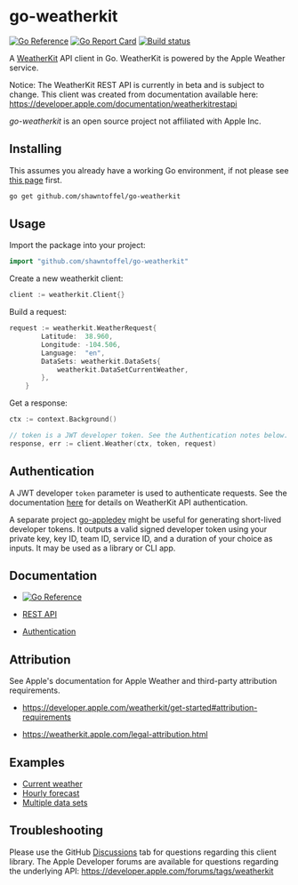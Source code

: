# go-weatherkit

[![Go Reference](https://pkg.go.dev/badge/github.com/shawntoffel/go-weatherkit.svg)](https://pkg.go.dev/github.com/shawntoffel/go-weatherkit) 
 [![Go Report Card](https://goreportcard.com/badge/github.com/shawntoffel/go-weatherkit)](https://goreportcard.com/report/github.com/shawntoffel/go-weatherkit) [![Build status](https://github.com/shawntoffel/go-weatherkit/actions/workflows/go.yml/badge.svg?branch=master)](https://github.com/shawntoffel/go-weatherkit/actions/workflows/go.yml)

A [WeatherKit](https://developer.apple.com/weatherkit/) API client in Go. WeatherKit is powered by the Apple Weather service.

Notice: The WeatherKit REST API is currently in beta and is subject to change. This client was created from documentation available here: https://developer.apple.com/documentation/weatherkitrestapi

*go-weatherkit* is an open source project not affiliated with Apple Inc.

## Installing

This assumes you already have a working Go environment, if not please see
[this page](https://golang.org/doc/install) first.

```sh
go get github.com/shawntoffel/go-weatherkit
```

## Usage

Import the package into your project:

```go
import "github.com/shawntoffel/go-weatherkit"
```

Create a new weatherkit client:

```go
client := weatherkit.Client{}
```

Build a request:

```go
request := weatherkit.WeatherRequest{
		Latitude:  38.960,
		Longitude: -104.506,
		Language:  "en",
		DataSets: weatherkit.DataSets{
			weatherkit.DataSetCurrentWeather,
		},
	}
```

Get a response:
```go
ctx := context.Background()

// token is a JWT developer token. See the Authentication notes below.
response, err := client.Weather(ctx, token, request)
```

## Authentication
A JWT developer `token` parameter is used to authenticate requests. See the documentation [here](https://developer.apple.com/documentation/weatherkitrestapi/request_authentication_for_weatherkit_rest_api) for details on WeatherKit API authentication.

A separate project [go-appledev](https://github.com/shawntoffel/go-appledev) might be useful for generating short-lived developer tokens. It outputs a valid signed developer token using your private key, key ID, team ID, service ID, and a duration of your choice as inputs. It may be used as a library or CLI app. 

## Documentation

- [![Go Reference](https://pkg.go.dev/badge/github.com/shawntoffel/go-weatherkit.svg)](https://pkg.go.dev/github.com/shawntoffel/go-weatherkit) 

- [REST API](https://developer.apple.com/documentation/weatherkitrestapi)
- [Authentication](https://developer.apple.com/documentation/weatherkitrestapi/request_authentication_for_weatherkit_rest_api)

## Attribution
See Apple's documentation for Apple Weather and third-party attribution requirements.
- https://developer.apple.com/weatherkit/get-started#attribution-requirements

- https://weatherkit.apple.com/legal-attribution.html

## Examples
- [Current weather](https://github.com/shawntoffel/go-weatherkit/tree/master/examples/current_weather/main.go)
- [Hourly forecast](https://github.com/shawntoffel/go-weatherkit/tree/master/examples/hourly_forecast/main.go)
- [Multiple data sets](https://github.com/shawntoffel/go-weatherkit/tree/master/examples/multiple_datasets/main.go)

## Troubleshooting
Please use the GitHub [Discussions](https://github.com/shawntoffel/go-weatherkit/discussions) tab for questions regarding this client library. The Apple Developer forums are available for questions regarding the underlying API: https://developer.apple.com/forums/tags/weatherkit
